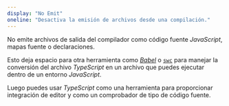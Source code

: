 ```yaml
---
display: "No Emit"
oneline: "Desactiva la emisión de archivos desde una compilación."
---
```


No emite archivos de salida del compilador como código fuente *JavaScript*, mapas fuente o declaraciones.

Esto deja espacio para otra herramienta como [*Babel*](https://babeljs.io) o [`swc`](https://github.com/swc-project/swc) para manejar la conversión del archivo *TypeScript* en un archivo que puedes ejecutar dentro de un entorno *JavaScript*.

Luego puedes usar *TypeScript* como una herramienta para proporcionar integración de editor y como un comprobador de tipo de código fuente.
